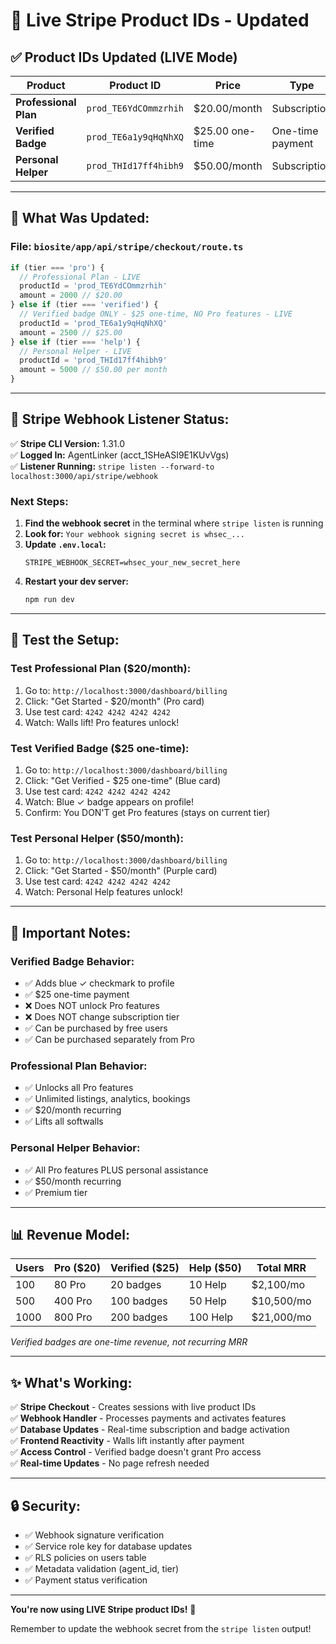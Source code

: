 # 🚀 Live Stripe Product IDs - Updated

## ✅ **Product IDs Updated (LIVE Mode)**

| Product | Product ID | Price | Type |
|---------|-----------|-------|------|
| **Professional Plan** | `prod_TE6YdCOmmzrhih` | $20.00/month | Subscription |
| **Verified Badge** | `prod_TE6a1y9qHqNhXQ` | $25.00 one-time | One-time payment |
| **Personal Helper** | `prod_THId17ff4hibh9` | $50.00/month | Subscription |

---

## 📝 **What Was Updated:**

### **File:** `biosite/app/api/stripe/checkout/route.ts`

```typescript
if (tier === 'pro') {
  // Professional Plan - LIVE
  productId = 'prod_TE6YdCOmmzrhih'
  amount = 2000 // $20.00
} else if (tier === 'verified') {
  // Verified badge ONLY - $25 one-time, NO Pro features - LIVE
  productId = 'prod_TE6a1y9qHqNhXQ'
  amount = 2500 // $25.00
} else if (tier === 'help') {
  // Personal Helper - LIVE
  productId = 'prod_THId17ff4hibh9'
  amount = 5000 // $50.00 per month
}
```

---

## 🔔 **Stripe Webhook Listener Status:**

✅ **Stripe CLI Version:** 1.31.0  
✅ **Logged In:** AgentLinker (acct_1SHeASI9E1KUvVgs)  
✅ **Listener Running:** `stripe listen --forward-to localhost:3000/api/stripe/webhook`  

### **Next Steps:**

1. **Find the webhook secret** in the terminal where `stripe listen` is running
2. **Look for:** `Your webhook signing secret is whsec_...`
3. **Update `.env.local`:**
   ```env
   STRIPE_WEBHOOK_SECRET=whsec_your_new_secret_here
   ```
4. **Restart your dev server:**
   ```bash
   npm run dev
   ```

---

## 🧪 **Test the Setup:**

### **Test Professional Plan ($20/month):**
1. Go to: `http://localhost:3000/dashboard/billing`
2. Click: "Get Started - $20/month" (Pro card)
3. Use test card: `4242 4242 4242 4242`
4. Watch: Walls lift! Pro features unlock!

### **Test Verified Badge ($25 one-time):**
1. Go to: `http://localhost:3000/dashboard/billing`
2. Click: "Get Verified - $25 one-time" (Blue card)
3. Use test card: `4242 4242 4242 4242`
4. Watch: Blue ✓ badge appears on profile!
5. Confirm: You DON'T get Pro features (stays on current tier)

### **Test Personal Helper ($50/month):**
1. Go to: `http://localhost:3000/dashboard/billing`
2. Click: "Get Started - $50/month" (Purple card)
3. Use test card: `4242 4242 4242 4242`
4. Watch: Personal Help features unlock!

---

## 🎯 **Important Notes:**

### **Verified Badge Behavior:**
- ✅ Adds blue ✓ checkmark to profile
- ✅ $25 one-time payment
- ❌ Does NOT unlock Pro features
- ❌ Does NOT change subscription tier
- ✅ Can be purchased by free users
- ✅ Can be purchased separately from Pro

### **Professional Plan Behavior:**
- ✅ Unlocks all Pro features
- ✅ Unlimited listings, analytics, bookings
- ✅ $20/month recurring
- ✅ Lifts all softwalls

### **Personal Helper Behavior:**
- ✅ All Pro features PLUS personal assistance
- ✅ $50/month recurring
- ✅ Premium tier

---

## 📊 **Revenue Model:**

| Users | Pro ($20) | Verified ($25) | Help ($50) | Total MRR |
|-------|-----------|----------------|------------|-----------|
| 100 | 80 Pro | 20 badges | 10 Help | $2,100/mo |
| 500 | 400 Pro | 100 badges | 50 Help | $10,500/mo |
| 1000 | 800 Pro | 200 badges | 100 Help | $21,000/mo |

*Verified badges are one-time revenue, not recurring MRR*

---

## ✨ **What's Working:**

✅ **Stripe Checkout** - Creates sessions with live product IDs  
✅ **Webhook Handler** - Processes payments and activates features  
✅ **Database Updates** - Real-time subscription and badge activation  
✅ **Frontend Reactivity** - Walls lift instantly after payment  
✅ **Access Control** - Verified badge doesn't grant Pro access  
✅ **Real-time Updates** - No page refresh needed  

---

## 🔒 **Security:**

- ✅ Webhook signature verification
- ✅ Service role key for database updates
- ✅ RLS policies on users table
- ✅ Metadata validation (agent_id, tier)
- ✅ Payment status verification

---

**You're now using LIVE Stripe product IDs!** 🎉

Remember to update the webhook secret from the `stripe listen` output!

